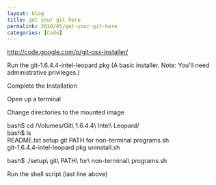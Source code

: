 ```yaml
---
layout: blog
title: get your git here
permalink: 2010/05/get-your-git-here
categories: [Code]
---
```


<p><a href="http://code.google.com/p/git-osx-installer/" title="http://code.google.com/p/git-osx-installer/">http://code.google.com/p/git-osx-installer/</a></p>
<p>Run the git-1.6.4.4-intel-leopard.pkg (A basic installer. Note: You'll need administrative privileges.)</p>
<p>Complete the Installation</p>
<p>Open up a terminal</p>
<p>Change directories to the mounted image</p>
<p>bash$ cd /Volumes/Git\ 1.6.4.4\ Intel\ Leopard/<br />
bash$ ls<br />
README.txt                    setup git PATH for non-terminal programs.sh<br />
git-1.6.4.4-intel-leopard.pkg            uninstall.sh</p>
<p>bash$ ./setup\ git\ PATH\ for\ non-terminal\ programs.sh</p>
<p>Run the shell script (last line above)</p>

